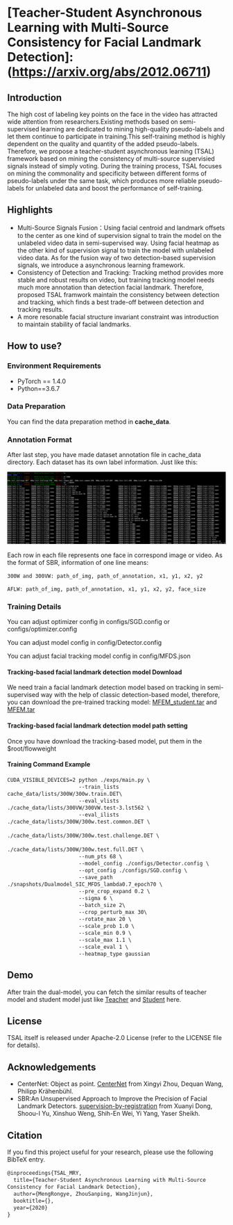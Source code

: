 # [Teacher-Student Asynchronous Learning with Multi-Source Consistency for Facial Landmark Detection]:(https://arxiv.org/abs/2012.06711)

## Introduction
The high cost of labeling key points on the face in the video has attracted wide attention from researchers.Existing methods based on semi-supervised learning are dedicated to mining high-quality pseudo-labels and let them continue to participate in training.This self-training method is highly dependent on the quality and quantity of the added pseudo-labels. Therefore, we propose a teacher-student asynchronous learning (TSAL) framework based on mining the consistency of multi-source supervisied signals instead of simply voting. During the training process, TSAL focuses on mining the commonality and specificity between different forms of pseudo-labels under the same task, which produces more reliable pseudo-labels for unlabeled data and boost the performance of self-training. 
## Highlights

* Multi-Source Signals Fusion：Using facial centroid and landmark offsets to the center as one kind of supervision signal to train the model on the unlabeled video data in semi-supervised way. Using facial heatmap as the other kind of supervision signal to train the model with unlabeled video data. As for the fusion way of two detection-based supervision signals, we introduce a asynchronous learning framework.
* Consistency of Detection and Tracking: Tracking method provides more stable and robust results on video, but training tracking model needs much more annotation than detection facial landmark. Therefore, proposed TSAL framwork maintain the consistency between detection and tracking, which finds a best trade-off between detection and tracking results.
* A more resonable facial structure invariant constraint was introduction to maintain stability of facial landmarks.



## How to use?

### Environment Requirements

- PyTorch == 1.4.0
- Python==3.6.7

### Data Preparation

You can find the data preparation method in **cache_data**.

### Annotation Format

After last step, you have made dataset annotation file in cache_data directory. Each dataset has its own label information. Just like this:

![image-20201212170347178](image/image-20201212170347178.png)

Each row in each file represents one face in correspond image or video. As the format of SBR, information of one line means:

```
300W and 300VW: path_of_img, path_of_annotation, x1, y1, x2, y2 
```

```
AFLW: path_of_img, path_of_annotation, x1, y1, x2, y2, face_size
```

### Training Details

You can adjust optimizer config in configs/SGD.config or configs/optimizer.config

You can adjust model config in config/Detector.config

You can adjust facial tracking model config in config/MFDS.json

#### Tracking-based facial landmark detection model Download

We need train a facial landmark detection model based on tracking in semi-supervised way with the help of classic detection-based model, therefore, you can download the pre-trained tracking model: [MFEM_student.tar](https://drive.google.com/file/d/1psVlGYZe1jefxqMQjYxpSb4rozVfHfBc/view?usp=sharing) and [MFEM.tar](https://drive.google.com/file/d/1ZCrDFTlpdBy5pNb5QqrJl7fhfFtL-KNp/view?usp=sharing)

#### Tracking-based facial landmark detection model path setting

Once you have download the tracking-based model, put them in the $root/flowweight

#### Training Command Example

```
CUDA_VISIBLE_DEVICES=2 python ./exps/main.py \
                       --train_lists cache_data/lists/300W/300w.train.DET\
                       --eval_vlists ./cache_data/lists/300VW/300VW.test-3.lst562 \
                       --eval_ilists ./cache_data/lists/300W/300w.test.common.DET \
                                     ./cache_data/lists/300W/300w.test.challenge.DET \
                                     ./cache_data/lists/300W/300w.test.full.DET \
                       --num_pts 68 \
                       --model_config ./configs/Detector.config \
                       --opt_config ./configs/SGD.config \
                       --save_path ./snapshots/Dualmodel_SIC_MFDS_lambda0.7_epoch70 \
                       --pre_crop_expand 0.2 \
                       --sigma 6 \
                       --batch_size 2\
                       --crop_perturb_max 30\
                       --rotate_max 20 \
                       --scale_prob 1.0 \
                       --scale_min 0.9 \
                       --scale_max 1.1 \
                       --scale_eval 1 \
                       --heatmap_type gaussian
```

## Demo

After train the dual-model, you can fetch the similar results of teacher model and student model just like [Teacher](https://youtu.be/HwdoKyxuHsk) and [Student](https://youtu.be/dDgJbw-J-gc) here. 

## License

TSAL itself is released under Apache-2.0 License (refer to the LICENSE file for details).

## Acknowledgements

* CenterNet: Object as point. [CenterNet](https://github.com/xingyizhou/CenterNet) from Xingyi Zhou, Dequan Wang, Philipp Krähenbühl.
* SBR:An Unsupervised Approach to Improve the Precision of Facial Landmark Detectors. [supervision-by-registration](https://github.com/facebookresearch/supervision-by-registration) from Xuanyi Dong, Shoou-I Yu, Xinshuo Weng, Shih-En Wei, Yi Yang, Yaser Sheikh.

## Citation

If you find this project useful for your research, please use the following BibTeX entry.

```
@inproceedings{TSAL_MRY,
  title={Teacher-Student Asynchronous Learning with Multi-Source Consistency for Facial Landmark Detection},
  author={MengRongye, ZhouSanping, WangJinjun},
  booktitle={},
  year={2020}
}
```



